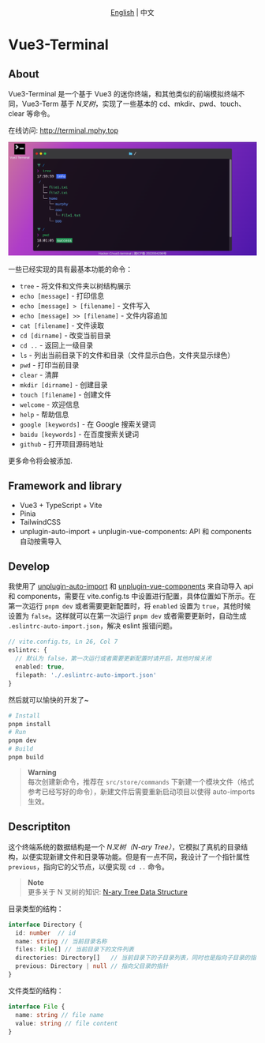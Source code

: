 <p align='center'>
<a href='./README.md'>English</a> | 中文
</p>

# Vue3-Terminal

## About

Vue3-Terminal 是一个基于 Vue3 的迷你终端，和其他类似的前端模拟终端不同，Vue3-Term 基于 *N叉树*，实现了一些基本的 cd、mkdir、pwd、touch、clear 等命令。

在线访问: http://terminal.mphy.top

![demo](./.github/img/demo.png)

一些已经实现的具有最基本功能的命令：

- `tree` - 将文件和文件夹以树结构展示
- `echo [message]` - 打印信息
- `echo [message] > [filename]` - 文件写入
- `echo [message] >> [filename]` - 文件内容追加
- `cat [filename]` - 文件读取
- `cd [dirname]` - 改变当前目录
- `cd ..` - 返回上一级目录
- `ls` - 列出当前目录下的文件和目录（文件显示白色，文件夹显示绿色）
- `pwd` - 打印当前目录
- `clear` - 清屏
- `mkdir [dirname]` - 创建目录
- `touch [filename]` - 创建文件
- `welcome` - 欢迎信息
- `help` - 帮助信息
- `google [keywords]` - 在 Google 搜索关键词
- `baidu [keywords]` - 在百度搜索关键词
- `github` - 打开项目源码地址

更多命令将会被添加.

## Framework and library

- Vue3 + TypeScript + Vite
- Pinia
- TailwindCSS
- unplugin-auto-import + unplugin-vue-components: API 和 components 自动按需导入

## Develop

我使用了 [unplugin-auto-import](https://github.com/antfu/unplugin-auto-import) 和 [unplugin-vue-components](https://github.com/antfu/unplugin-vue-components) 来自动导入 api 和 components，需要在 vite.config.ts 中设置进行配置，具体位置如下所示。在第一次运行 `pnpm dev` 或者需要更新配置时，将 `enabled` 设置为 `true`，其他时候设置为 `false`。这样就可以在第一次运行 `pnpm dev` 或者需要更新时，自动生成 `.eslintrc-auto-import.json`，解决 eslint 报错问题。

```ts
// vite.config.ts, Ln 26, Col 7
eslintrc: {
  // 默认为 false，第一次运行或者需要更新配置时请开启，其他时候关闭
  enabled: true, 
  filepath: './.eslintrc-auto-import.json'
}
```

然后就可以愉快的开发了~
```bash
# Install
pnpm install
# Run
pnpm dev
# Build
pnpm build
```

> **Warning**  
> 每次创建新命令，推荐在 `src/store/commands` 下新建一个模块文件（格式参考已经写好的命令），新建文件后需要重新启动项目以使得 auto-imports 生效。

## Descriptiton

这个终端系统的数据结构是一个 *N叉树（N-ary Tree）*，它模拟了真机的目录结构，以便实现新建文件和目录等功能。但是有一点不同，我设计了一个指针属性 `previous`，指向它的父节点，以便实现 `cd ..` 命令。

>  **Note**  
> 更多关于 N 叉树的知识: [N-ary Tree Data Structure](https://www.studytonight.com/advanced-data-structures/nary-tree)

目录类型的结构：
```ts
interface Directory {
  id: number  // id
  name: string // 当前目录名称
  files: File[] // 当前目录下的文件列表
  directories: Directory[]   // 当前目录下的子目录列表，同时也是指向子目录的指针
  previous: Directory | null // 指向父目录的指针
}
```

文件类型的结构：
```ts
interface File {
  name: string // file name
  value: string // file content
}
```